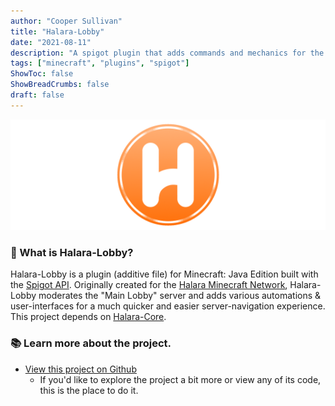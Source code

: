```yaml
---
author: "Cooper Sullivan"
title: "Halara-Lobby"
date: "2021-08-11"
description: "A spigot plugin that adds commands and mechanics for the Main Lobby on Halara Network."
tags: ["minecraft", "plugins", "spigot"]
ShowToc: false
ShowBreadCrumbs: false
draft: false
---
```


![](static/images/halara-plugins/orange.png)

### 📖 What is Halara-Lobby?
Halara-Lobby is a plugin (additive file) for Minecraft: Java Edition built with the [Spigot API](https://hub.spigotmc.org/stash/projects/SPIGOT).
Originally created for the [Halara Minecraft Network](https://mc.halara.net), Halara-Lobby moderates the "Main Lobby" server and adds various
automations & user-interfaces for a much quicker and easier server-navigation experience. This project depends on [Halara-Core](https://coopersully.me/projects/halara-core/).

### 📚 Learn more about the project.
* [View this project on Github](https://github.com/coopersully/halara-lobby)
	* If you'd like to explore the project a bit more or view any of its code, this is the place to do it.

